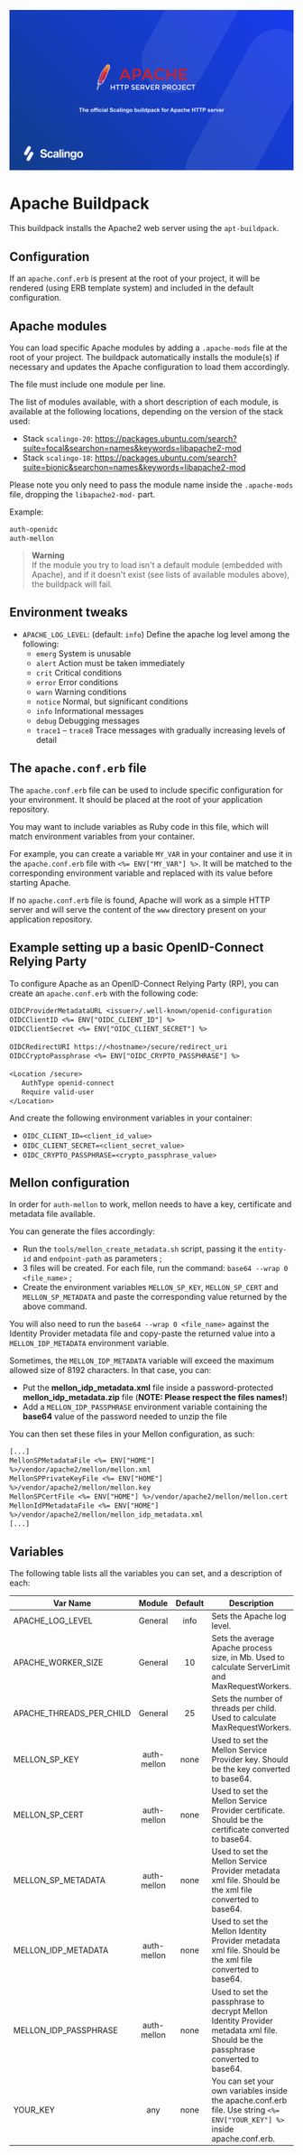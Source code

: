 ![alt text](https://raw.githubusercontent.com/Scalingo/apache-buildpack/1c1e05f53f1d611e0dd2141bd8a49a7fa6cebcbe/scalingo_apache.svg?raw=true)

# Apache Buildpack

This buildpack installs the Apache2 web server using the `apt-buildpack`.

## Configuration

If an `apache.conf.erb` is present at the root of your project, it will be
rendered (using ERB template system) and included in the default configuration.

## Apache modules

You can load specific Apache modules by adding a `.apache-mods` file at the
root of your project. The buildpack automatically installs the module(s) if
necessary and updates the Apache configuration to load them accordingly.

The file must include one module per line.

The list of modules available, with a short description of each module, is
available at the following locations, depending on the version of the stack
used:
* Stack `scalingo-20`: https://packages.ubuntu.com/search?suite=focal&searchon=names&keywords=libapache2-mod
* Stack `scalingo-18`: https://packages.ubuntu.com/search?suite=bionic&searchon=names&keywords=libapache2-mod

Please note you only need to pass the module name inside the `.apache-mods`
file, dropping the `libapache2-mod-` part.

Example:

```
auth-openidc
auth-mellon
```

> **Warning**\
> If the module you try to load isn't a default module (embedded with Apache),
and if it doesn't exist (see lists of available modules above), the buildpack
will fail.


## Environment tweaks

* `APACHE_LOG_LEVEL`: (default: `info`) Define the apache log level among the
  following:
  * `emerg`	System is unusable
  * `alert`	Action must be taken immediately
  * `crit`	Critical conditions
  * `error`	Error conditions
  * `warn`	Warning conditions
  * `notice`	Normal, but significant conditions
  * `info`	Informational messages
  * `debug`	Debugging messages
  * `trace1` – `trace8` Trace messages with gradually increasing levels of detail

## The `apache.conf.erb` file

The `apache.conf.erb` file can be used to include specific configuration for
your environment. It should be placed at the root of your application
repository.

You may want to include variables as Ruby code in this file, which will
match environment variables from your container.

For example, you can create a variable `MY_VAR` in your container and use it in
the `apache.conf.erb` file with `<%= ENV["MY_VAR"] %>`. It will be matched to
the corresponding environment variable and replaced with its value before
starting Apache.

If no `apache.conf.erb` file is found, Apache will work as a simple HTTP server
and will serve the content of the `www` directory present on your application
repository.

## Example setting up a basic OpenID-Connect Relying Party

To configure Apache as an OpenID-Connect Relying Party (RP), you can create an
`apache.conf.erb` with the following code:

```
OIDCProviderMetadataURL <issuer>/.well-known/openid-configuration
OIDCClientID <%= ENV["OIDC_CLIENT_ID"] %>
OIDCClientSecret <%= ENV["OIDC_CLIENT_SECRET"] %>

OIDCRedirectURI https://<hostname>/secure/redirect_uri
OIDCCryptoPassphrase <%= ENV["OIDC_CRYPTO_PASSPHRASE"] %>

<Location /secure>
   AuthType openid-connect
   Require valid-user
</Location>
```
And create the following environment variables in your container:
* `OIDC_CLIENT_ID=<client_id_value>`
* `OIDC_CLIENT_SECRET=<client_secret_value>`
* `OIDC_CRYPTO_PASSPHRASE=<crypto_passphrase_value>`

## Mellon configuration

In order for `auth-mellon` to work, mellon needs to have a key, certificate and
metadata file available.

You can generate the files accordingly:
* Run the `tools/mellon_create_metadata.sh` script, passing it the `entity-id`
  and `endpoint-path` as parameters ;
* 3 files will be created. For each file, run the command:
  `base64 --wrap 0 <file_name>` ;
* Create the environment variables `MELLON_SP_KEY`, `MELLON_SP_CERT` and
  `MELLON_SP_METADATA` and paste the corresponding value returned by the above
  command.

You will also need to run the `base64 --wrap 0 <file_name>` against the
Identity Provider metadata file and copy-paste the returned value into a
`MELLON_IDP_METADATA` environment variable.

Sometimes, the `MELLON_IDP_METADATA` variable will exceed the maximum allowed
size of 8192 characters. In that case, you can:
* Put the **mellon_idp_metadata.xml** file inside a password-protected
  **mellon_idp_metadata.zip** file (**NOTE: Please respect the files names!**)
* Add a `MELLON_IDP_PASSPHRASE` environment variable containing the **base64**
  value of the password needed to unzip the file


You can then set these files in your Mellon configuration, as such:
```
[...]
MellonSPMetadataFile <%= ENV["HOME"] %>/vendor/apache2/mellon/mellon.xml
MellonSPPrivateKeyFile <%= ENV["HOME"] %>/vendor/apache2/mellon/mellon.key
MellonSPCertFile <%= ENV["HOME"] %>/vendor/apache2/mellon/mellon.cert
MellonIdPMetadataFile <%= ENV["HOME"] %>/vendor/apache2/mellon/mellon_idp_metadata.xml
[...]
```

## Variables

The following table lists all the variables you can set, and a description of
each:

| Var Name                 | Module      | Default | Description                                                                                                                     |
| ------------------------ | :---------: | :-----: | ------------------------------------------------------------------------------------------------------------------------------- |
| APACHE_LOG_LEVEL         | General     | info    | Sets the Apache log level.                                                                                                      |
| APACHE_WORKER_SIZE       | General     | 10      | Sets the average Apache process size, in Mb. Used to calculate ServerLimit and MaxRequestWorkers.                               |
| APACHE_THREADS_PER_CHILD | General     | 25      | Sets the number of threads per child. Used to calculate MaxRequestWorkers.                                                      |
| MELLON_SP_KEY            | auth-mellon | none    | Used to set the Mellon Service Provider key. Should be the key converted to base64.                                             |
| MELLON_SP_CERT           | auth-mellon | none    | Used to set the Mellon Service Provider certificate. Should be the certificate converted to base64.                             |
| MELLON_SP_METADATA       | auth-mellon | none    | Used to set the Mellon Service Provider metadata xml file. Should be the xml file converted to base64.                          |
| MELLON_IDP_METADATA      | auth-mellon | none    | Used to set the Mellon Identity Provider metadata xml file. Should be the xml file converted to base64.                         |
| MELLON_IDP_PASSPHRASE    | auth-mellon | none    | Used to set the passphrase to decrypt Mellon Identity Provider metadata xml file. Should be the passphrase converted to base64. |
| YOUR_KEY                 | any         | none    | You can set your own variables inside the apache.conf.erb file. Use string `<%= ENV["YOUR_KEY"] %>` inside apache.conf.erb.     |
